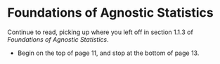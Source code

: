 # Foundations of Agnostic Statistics

Continue to read, picking up where you left off in section 1.1.3 of *Foundations of Agnostic Statistics*. 

- Begin on the top of page 11, and stop at the bottom of page 13. 

